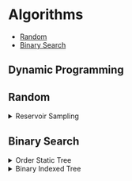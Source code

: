 # Algorithms
- [Random](#random)
- [Binary Search](#binary-search)

## Dynamic Programming


## Random
<details>
<summary>Reservoir Sampling</summary>

[Reservoir Sampling](https://en.wikipedia.org/wiki/Reservoir_sampling)

Draw k items without replacement from N items with equal probability. Good for unknown N.

Algorithm Sketch:
1. Init an array of size k. Process the incoming items as the following:
2. First k items are straight away put inside the bin
3. For each of subsequent n-th item, generate a random number x in [1,n]. If x in [1,k], replace x-th item in the bin with this new item.

</details>

## Binary Search
<details>
<summary>Order Static Tree</summary>

[Order Static Tree](https://en.wikipedia.org/wiki/Order_statistic_tree)

Standard BST plus size of subtree info at every node. 
In addition to BST properties, OST also provides:
1. O(logN) search time for k-th item (if the tree is balanced)
2. O(1) time to tell the index of a given node (size-right.size-1)

Sample Problems:
- [Find k-th item](https://www.hackerearth.com/practice/algorithms/searching/binary-search/practice-problems/algorithm/victory-over-power-4a0cb459/)

</details>

<details>
<summary>Binary Indexed Tree</summary>

[Binary Indexed Tree](https://cs.stackexchange.com/questions/10538/bit-what-is-the-intuition-behind-a-binary-indexed-tree-and-how-was-it-thought-a)

Good for:
1. O(logN) time to tell the accumulated sum of array values at any index (array size must be fixed)
2. O(logNlogN) search time for k-th item (if there are limited number of possible items)

Sample Problems:
- [Range sum](https://leetcode.com/problems/range-sum-query-mutable/)
- [Find k-th item](https://www.hackerearth.com/practice/algorithms/searching/binary-search/practice-problems/algorithm/victory-over-power-4a0cb459/) (creative use)


</details>
